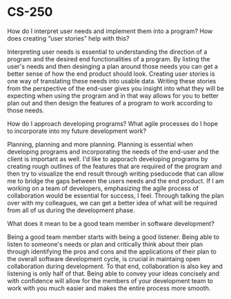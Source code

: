 # CS-250



How do I interpret user needs and implement them into a program? How does creating “user stories” help with this?

Interpreting user needs is essential to understanding the direction of a program and the desired end functionalities of a program. By listing the user's needs and then desinging a plan around those needs you can get a better sense of how the end product should look. Creating user stories is one way of translating these needs into usable data. Writing these stories from the perspective of the end-user gives you insight into what they will be expecting when using the program and in that way allows for you to better plan out and then design the features of a program to work according to those needs.

How do I approach developing programs? What agile processes do I hope to incorporate into my future development work?

Planning, planning and more planning. Planning is essential when developing programs and incorporating the needs of the end-user and the client is important as well. I'd like to apporach developing programs by creating rough outlines of the features that are required of the program and then try to visualize the end result through writing pseducode that can allow me to bridge the gaps between the users needs and the end product. If I am working on a team of developers, emphasizing the agile process of collaboration would be essential for success, I feel. Through talking the plan over with my colleagues, we can get a better idea of what will be required from all of us during the development phase.

What does it mean to be a good team member in software development?

Being a good team member starts with being a good listener. Being able to listen to someone's needs or plan and critically think about their plan through identifying the pros and cons and the applications of their plan to the overall software development cycle, is crucial in maintaing open collaboration during development. To that end, collaboration is also key and listening is only half of that. Being able to convey your ideas concisely and with confidence will allow for the members of your development team to work with you much easier and makes the entire process more smooth.
